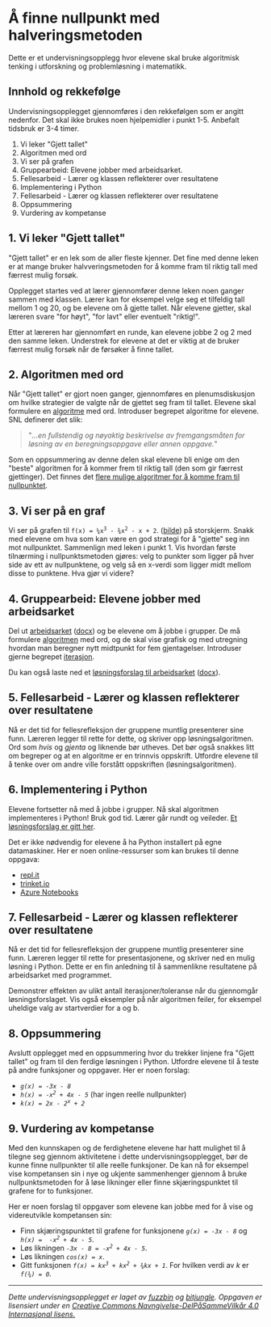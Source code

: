 # Å finne nullpunkt med halveringsmetoden

Dette er et undervisningsopplegg hvor elevene skal bruke algoritmisk tenking i utforskning og problemløsning i matematikk.

## Innhold og rekkefølge

Undervisningsopplegget gjennomføres i den rekkefølgen som er angitt nedenfor. Det skal ikke brukes noen hjelpemidler i punkt 1-5. Anbefalt tidsbruk er 3-4 timer.

1. Vi leker "Gjett tallet"
2. Algoritmen med ord
3. Vi ser på grafen
4. Gruppearbeid: Elevene jobber med arbeidsarket.
5. Fellesarbeid - Lærer og klassen reflekterer over resultatene
6. Implementering i Python
7. Fellesarbeid - Lærer og klassen reflekterer over resultatene
8. Oppsummering
9. Vurdering av kompetanse

## 1. Vi leker "Gjett tallet"

"Gjett tallet" er en lek som de aller fleste kjenner. Det fine med denne leken er at mange bruker halvveringsmetoden for å komme fram til riktig tall med færrest mulig forsøk.

Opplegget startes ved at lærer gjennomfører denne leken noen ganger sammen med klassen. Lærer kan for eksempel velge seg et tilfeldig tall mellom 1 og 20, og be elevene om å gjette tallet. Når elevene gjetter, skal læreren svare "for høyt", "for lavt" eller eventuelt "riktig!".

Etter at læreren har gjennomført en runde, kan elevene jobbe 2 og 2 med den samme leken. Understrek for elevene at det er viktig at de bruker færrest mulig forsøk når de førsøker å finne tallet.

## 2. Algoritmen med ord

Når "Gjett tallet" er gjort noen ganger, gjennomføres en plenumsdiskusjon om hvilke strategier de valgte når de gjettet seg fram til tallet. Elevene skal formulere en [algoritme](https://snl.no/algoritme) med ord. Introduser begrepet algoritme for elevene. SNL definerer det slik: 

> "_...en fullstendig og nøyaktig beskrivelse av fremgangsmåten for løsning av en beregningsoppgave eller annen oppgave._"

Som en oppsummering av denne delen skal elevene bli enige om den "beste" algoritmen for å kommer frem til riktig tall (den som gir færrest gjettinger). Det finnes det [flere mulige algoritmer for å komme fram til nullpunktet](Nullpunkt_halveringsmetoden_algoritmer.md).

## 3. Vi ser på en graf

Vi ser på grafen til <code>f(x)&nbsp;=&nbsp;&frac14;x<sup>3</sup>&nbsp;-&nbsp;&frac34;x<sup>2</sup>&nbsp;-&nbsp;x&nbsp;+&nbsp;2</code>.
([bilde](Nullpunkt_halveringsmetoden.png)) på storskjerm. Snakk med elevene om hva som kan være en god strategi for å "gjette" seg inn mot nullpunktet. Sammenlign med leken i punkt 1. Vis hvordan første tilnærming i nullpunktsmetoden gjøres: velg to punkter som ligger på hver side av ett av nullpunktene, og velg så en x-verdi som ligger midt mellom disse to punktene. Hva gjør vi videre?

## 4. Gruppearbeid: Elevene jobber med arbeidsarket

Del ut [arbeidsarket](Nullpunkt_halveringsmetoden_arbeidsark.pdf) ([docx](Nullpunkt_halveringsmetoden_arbeidsark.docx)) og be elevene om å jobbe i grupper. De må formulere [algoritmen](https://snl.no/algoritme) med ord, og de skal vise grafisk og med utregning hvordan man beregner nytt midtpunkt for fem gjentagelser. Introduser gjerne begrepet [iterasjon](https://snl.no/iterasjon).

Du kan også laste ned et [løsningsforslag til arbeidsarket](Nullpunkt_halveringsmetoden_løsningsforslag.pdf) ([docx](Nullpunkt_halveringsmetoden_løsningsforslag.docx)).

## 5. Fellesarbeid - Lærer og klassen reflekterer over resultatene

Nå er det tid for fellesrefleksjon der gruppene muntlig presenterer sine funn. Læreren legger til rette for dette, og skriver opp løsningsalgoritmen. Ord som *hvis* og *gjenta* og liknende bør utheves. Det bør også snakkes litt om begreper og at en algoritme er en trinnvis oppskrift. Utfordre elevene til å tenke over om andre ville forstått oppskriften (løsningsalgoritmen).

## 6. Implementering i Python

Elevene fortsetter nå med å jobbe i grupper. Nå skal algoritmen implementeres i Python! Bruk god tid. Lærer går rundt og veileder. [Et løsningsforslag er gitt her](Nullpunkt_python_halveringsmetoden.py).

Det er ikke nødvendig for elevene å ha Python installert på egne datamaskiner. Her er noen online-ressurser som kan brukes til denne oppgava:

* [repl.it](https://repl.it/languages/python3)
* [trinket.io](https://trinket.io/python3)
* [Azure Notebooks](https://notebooks.azure.com/)

## 7. Fellesarbeid - Lærer og klassen reflekterer over resultatene

Nå er det tid for fellesrefleksjon der gruppene muntlig presenterer sine funn. Læreren legger til rette for presentasjonene, og skriver ned en mulig løsning i Python. Dette er en fin anledning til å sammenlikne resultatene på arbeidsarket med programmet. 

Demonstrer effekten av ulikt antall iterasjoner/toleranse når du gjennomgår løsningsforslaget. Vis også eksempler på når algoritmen feiler, for eksempel uheldige valg av startverdier for a og b.

## 8. Oppsummering

Avslutt opplegget med en oppsummering hvor du trekker linjene fra "Gjett tallet" og fram til den ferdige løsningen i Python. Utfordre elevene til å teste på andre funksjoner og oppgaver. Her er noen forslag:

* <code>_g(x)&nbsp;=&nbsp;-3x&nbsp;-&nbsp;8_</code>
* <code>_h(x)&nbsp;=&nbsp;-x<sup>2</sup>&nbsp;+&nbsp;4x&nbsp;-&nbsp;5_</code> (har ingen reelle nullpunkter)
* <code>_k(x)&nbsp;=&nbsp;2x&nbsp;-&nbsp;2<sup>x</sup>&nbsp;+&nbsp;2_</code>

## 9. Vurdering av kompetanse

Med den kunnskapen og de ferdighetene elevene har hatt mulighet til å tilegne seg gjennom aktivitetene i dette undervisningsopplegget, bør de kunne finne nullpunkter til alle reelle funksjoner. De kan nå for eksempel vise kompetansen sin i nye og ukjente sammenhenger gjennom å bruke nullpunktsmetoden for å løse likninger eller finne skjæringspunktet til grafene for to funksjoner.

Her er noen forslag til oppgaver som elevene kan jobbe med for å vise og videreutvikle kompetansen sin:

* Finn skjæringspunktet til grafene for funksjonene <code>_g(x)&nbsp;=&nbsp;-3x&nbsp;-&nbsp;8_</code> og <code>_h(x)&nbsp;=&nbsp;&nbsp;-x<sup>2</sup>&nbsp;+&nbsp;4x&nbsp;-&nbsp;5_</code>.
* Løs likningen <code>_-3x&nbsp;-&nbsp;8&nbsp;=&nbsp;-x<sup>2</sup>&nbsp;+&nbsp;4x&nbsp;-&nbsp;5_</code>.
* Løs likningen <code>_cos(x)&nbsp;=&nbsp;x_</code>.
* Gitt funksjonen <code>_f(x)&nbsp;=&nbsp;kx<sup>3</sup>&nbsp;+&nbsp;kx<sup>2</sup>&nbsp;+&nbsp;&frac34;kx&nbsp;+&nbsp;1_</code>. For hvilken verdi av _k_ er <code>_f(&frac34;)&nbsp;=&nbsp;0_</code>.

---

_Dette undervisningsopplegget er laget av [fuzzbin](https://github.com/fuzzbin) og [bitjungle](https://github.com/bitjungle). Oppgaven er lisensiert under en [Creative Commons Navngivelse-DelPåSammeVilkår 4.0 Internasjonal lisens.](http://creativecommons.org/licenses/by-sa/4.0/)_